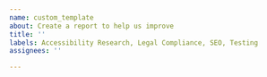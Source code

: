 ```yaml
---
name: custom_template
about: Create a report to help us improve
title: ''
labels: Accessibility Research, Legal Compliance, SEO, Testing
assignees: ''

---
```



